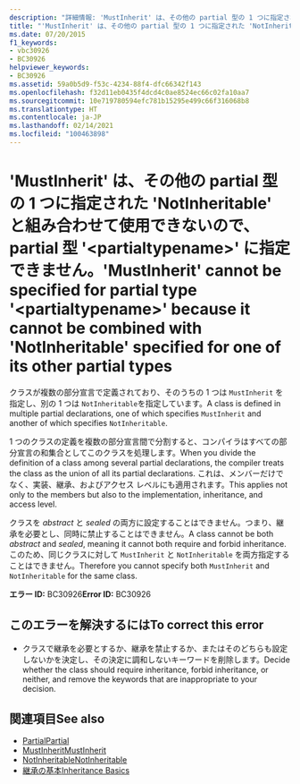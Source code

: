 ```yaml
---
description: "詳細情報: 'MustInherit' は、その他の partial 型の 1 つに指定された 'NotInheritable' と組み合わせて使用できないので、partial 型 '<partialtypename>' に指定できません"
title: "'MustInherit' は、その他の partial 型の 1 つに指定された 'NotInheritable' と組み合わせて使用できないので、partial 型 '<partialtypename>' に指定できません。"
ms.date: 07/20/2015
f1_keywords:
- vbc30926
- BC30926
helpviewer_keywords:
- BC30926
ms.assetid: 59a0b5d9-f53c-4234-88f4-dfc66342f143
ms.openlocfilehash: f32d11eb0435f4dcd4c0ae8524ec66c02fa10aa7
ms.sourcegitcommit: 10e719780594efc781b15295e499c66f316068b8
ms.translationtype: HT
ms.contentlocale: ja-JP
ms.lasthandoff: 02/14/2021
ms.locfileid: "100463898"
---
```

# <a name="mustinherit-cannot-be-specified-for-partial-type-partialtypename-because-it-cannot-be-combined-with-notinheritable-specified-for-one-of-its-other-partial-types"></a><span data-ttu-id="9786c-103">'MustInherit' は、その他の partial 型の 1 つに指定された 'NotInheritable' と組み合わせて使用できないので、partial 型 '\<partialtypename>' に指定できません。</span><span class="sxs-lookup"><span data-stu-id="9786c-103">'MustInherit' cannot be specified for partial type '\<partialtypename>' because it cannot be combined with 'NotInheritable' specified for one of its other partial types</span></span>

<span data-ttu-id="9786c-104">クラスが複数の部分宣言で定義されており、そのうちの 1 つは `MustInherit` を指定し、別の 1 つは `NotInheritable`を指定しています。</span><span class="sxs-lookup"><span data-stu-id="9786c-104">A class is defined in multiple partial declarations, one of which specifies `MustInherit` and another of which specifies `NotInheritable`.</span></span>  
  
 <span data-ttu-id="9786c-105">1 つのクラスの定義を複数の部分宣言間で分割すると、コンパイラはすべての部分宣言の和集合としてこのクラスを処理します。</span><span class="sxs-lookup"><span data-stu-id="9786c-105">When you divide the definition of a class among several partial declarations, the compiler treats the class as the union of all its partial declarations.</span></span> <span data-ttu-id="9786c-106">これは、メンバーだけでなく、実装、継承、およびアクセス レベルにも適用されます。</span><span class="sxs-lookup"><span data-stu-id="9786c-106">This applies not only to the members but also to the implementation, inheritance, and access level.</span></span>  
  
 <span data-ttu-id="9786c-107">クラスを *abstract* と *sealed* の両方に設定することはできません。つまり、継承を必要とし、同時に禁止することはできません。</span><span class="sxs-lookup"><span data-stu-id="9786c-107">A class cannot be both *abstract* and *sealed*, meaning it cannot both require and forbid inheritance.</span></span> <span data-ttu-id="9786c-108">このため、同じクラスに対して `MustInherit` と `NotInheritable` を両方指定することはできません。</span><span class="sxs-lookup"><span data-stu-id="9786c-108">Therefore you cannot specify both `MustInherit` and `NotInheritable` for the same class.</span></span>  
  
 <span data-ttu-id="9786c-109">**エラー ID:** BC30926</span><span class="sxs-lookup"><span data-stu-id="9786c-109">**Error ID:** BC30926</span></span>  
  
## <a name="to-correct-this-error"></a><span data-ttu-id="9786c-110">このエラーを解決するには</span><span class="sxs-lookup"><span data-stu-id="9786c-110">To correct this error</span></span>  
  
- <span data-ttu-id="9786c-111">クラスで継承を必要とするか、継承を禁止するか、またはそのどちらも設定しないかを決定し、その決定に調和しないキーワードを削除します。</span><span class="sxs-lookup"><span data-stu-id="9786c-111">Decide whether the class should require inheritance, forbid inheritance, or neither, and remove the keywords that are inappropriate to your decision.</span></span>  
  
## <a name="see-also"></a><span data-ttu-id="9786c-112">関連項目</span><span class="sxs-lookup"><span data-stu-id="9786c-112">See also</span></span>

- [<span data-ttu-id="9786c-113">Partial</span><span class="sxs-lookup"><span data-stu-id="9786c-113">Partial</span></span>](../language-reference/modifiers/partial.md)
- [<span data-ttu-id="9786c-114">MustInherit</span><span class="sxs-lookup"><span data-stu-id="9786c-114">MustInherit</span></span>](../language-reference/modifiers/mustinherit.md)
- [<span data-ttu-id="9786c-115">NotInheritable</span><span class="sxs-lookup"><span data-stu-id="9786c-115">NotInheritable</span></span>](../language-reference/modifiers/notinheritable.md)
- [<span data-ttu-id="9786c-116">継承の基本</span><span class="sxs-lookup"><span data-stu-id="9786c-116">Inheritance Basics</span></span>](../programming-guide/language-features/objects-and-classes/inheritance-basics.md)
